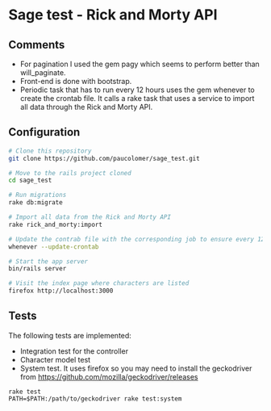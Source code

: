 # Sage test - Rick and Morty API

## Comments
* For pagination I used the gem pagy which seems to perform better than will_paginate.
* Front-end is done with bootstrap.
* Periodic task that has to run every 12 hours uses the gem whenever to create the crontab file. It calls a rake task that uses a service to import all data through the Rick and Morty API.

## Configuration



```bash
# Clone this repository
git clone https://github.com/paucolomer/sage_test.git

# Move to the rails project cloned
cd sage_test

# Run migrations
rake db:migrate

# Import all data from the Rick and Morty API
rake rick_and_morty:import

# Update the contrab file with the corresponding job to ensure every 12 hours the import task is executed
whenever --update-crontab

# Start the app server
bin/rails server

# Visit the index page where characters are listed
firefox http://localhost:3000
```
## Tests

The following tests are implemented:
* Integration test for the controller
* Character model test
* System test. It uses firefox so you may need to install the geckodriver from https://github.com/mozilla/geckodriver/releases


```
rake test
PATH=$PATH:/path/to/geckodriver rake test:system
```
